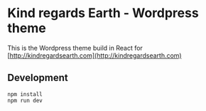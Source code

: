 # Kind regards Earth - Wordpress theme
This is the Wordpress theme build in React for [http://kindregardsearth.com](http://kindregardsearth.com)

## Development

```shell
npm install
npm run dev
```
